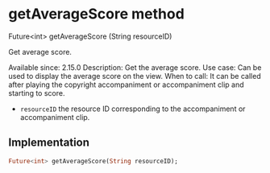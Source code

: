 


# getAverageScore method








Future&lt;int> getAverageScore
(String resourceID)





<p>Get average score.</p>
<p>Available since: 2.15.0
Description: Get the average score.
Use case: Can be used to display the average score on the view.
When to call: It can be called after playing the copyright accompaniment or accompaniment clip and starting to score.</p>
<ul>
<li><code>resourceID</code> the resource ID corresponding to the accompaniment or accompaniment clip.</li>
</ul>



## Implementation

```dart
Future<int> getAverageScore(String resourceID);
```







